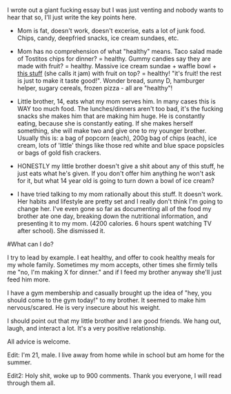 I wrote out a giant fucking essay but I was just venting and nobody wants to hear that so, I'll just write the key points here.

- Mom is fat, doesn't work, doesn't excerise, eats a lot of junk food. Chips, candy, deepfried snacks, ice cream sundaes, etc. 

- Mom has no comprehension of what "healthy" means. Taco salad made of Tostitos chips for dinner? = healthy. Gummy candies say they are made with fruit? = healthy. Massive ice cream sundae + waffle bowl + [this stuff](http://images.smuckers.ca/images/products/1/product_297.jpg) (she calls it jam) with fruit on top? = healthy! "it's fruit! the rest is just to make it taste good!". Wonder bread, sunny D, hamburger helper, sugary cereals, frozen pizza - all are "healthy"! 

- Little brother, 14, eats what my mom serves him. In many cases this is WAY too much food. The lunches/dinners aren't too bad, it's the fucking snacks she makes him that are making him huge. He is constantly eating, because she is constantly eating. If she makes herself something, she will make two and give one to my younger brother. Usually this is: a bag of popcorn (each), 200g bag of chips (each), ice cream, lots of 'little' things like those red white and blue space popsicles or bags of gold fish crackers. 

- HONESTLY my little brother doesn't give a shit about any of this stuff, he just eats what he's given. If you don't offer him anything he won't ask for it, but what 14 year old is going to turn down a bowl of ice cream?

- I have tried talking to my mom rationally about this stuff. It doesn't work. Her habits and lifestyle are pretty set and I really don't think I'm going to change her. I've even gone so far as documenting all of the food my brother ate one day, breaking down the nutritional information, and presenting it to my mom. (4200 calories. 6 hours spent watching TV after school). She dismissed it.

#What can I do? 


I try to lead by example. I eat healthy, and offer to cook healthy meals for my whole family. Sometimes my mom accepts, other times she firmly tells me "no, I'm making X for dinner." and if I feed my brother anyway she'll just feed him more. 

I have a gym membership and casually brought up the idea of "hey, you should come to the gym today!" to my brother. It seemed to make him nervous/scared. He is very insecure about his weight. 

I should point out that my little brother and I are good friends. We hang out, laugh, and interact a lot. It's a very positive relationship.

All advice is welcome.

Edit: I'm 21, male. I live away from home while in school but am home for the summer.

Edit2: Holy shit, woke up to 900 comments. Thank you everyone, I will read through them all. 